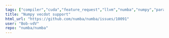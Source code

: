 ```yaml
---
tags: ["compiler","cuda","feature_request","llvm","numba","numpy","parallel","python"]
title: "Numpy vecdot support"
html_url: "https://github.com/numba/numba/issues/10091"
user: "Bob-vdV"
repo: "numba/numba"
---
```


